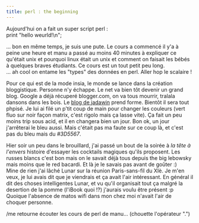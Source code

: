 ```yaml
---
title: perl : the beginning
---
```


Aujourd'hui on a fait un super script perl :  
print "hello weurld!\n";

... bon en même temps, je suis une pute. Le cours a commencé il y'a à peine
une heure et manu a passé au moins 40 minutes à expliquer ce qu'était unix et
pourquoi linux était un unix et comment on faisait les bébés à quelques braves
étudiants. Ce cours est un tout petit peu long.  
... ah cool on entame les "types" des données en perl. Aller hop le scalaire !

Pour ce qui est de la mode insia, le monde se lance dans la création
bloggistique. Personne n'y échappe. Le net va bien tôt devenir un grand blog.
Google a déjà récuperé blogger.com, on va tous mourrir, tralala dansons dans
les bois. Le [blog de jadawin](http://j4dawin.homelinux.com) prend forme.
Bientôt il sera tout phpisé. Je lui ai filé un p'tit coup de main pour changer
les couleurs (vert fluo sur noir façon matrix, c'est rigolo mais ça lasse
vite). Ça fait un peu moins trip sous acid, et il en changera bien un jour.
Bon ok, un jour j'arrêterai le bleu aussi. Mais c'était pas ma faute sur ce
coup là, et c'est pas du bleu mais du _#3D5567_.

Hier soir un peu dans le brouillard, j'ai passé un bout de la soirée à _la
tête à l'envers_ histoire d'essayer les cocktails magiques qu'ils proposent.
Les russes blancs c'est bon mais on le savait déjà tous depuis the big
lebowsky mais moins que le red bacardi. Et là je le savais pas avant de goûter
:)  
Mine de rien j'ai lâché Lunar sur la réunion Paris-sans-fil du XIè. Je m'en
veux, je lui avais dit que je viendrais et ça avait l'air intéressant. En
général il dit des choses intelligentes Lunar, et vu qu'il organisait tout ça
malgré la desertion de la pomme (l'iBook quoi !?) j'aurais voulu être présent
:p  
Quoique l'absence de matos wifi dans mon chez moi n'avait l'air de choquer
personne.

/me retourne écouter les cours de perl de manu... (chouette l'opérateur ".")

